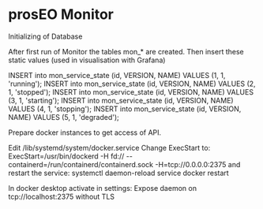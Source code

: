 # prosEO Monitor

Initializing of Database

After first run of Monitor the tables mon_* are created. Then insert these static values (used in visualisation with Grafana)

INSERT into mon_service_state (id, VERSION, NAME) VALUES (1, 1, 'running');
INSERT into mon_service_state (id, VERSION, NAME) VALUES (2, 1, 'stopped');
INSERT into mon_service_state (id, VERSION, NAME) VALUES (3, 1, 'starting');
INSERT into mon_service_state (id, VERSION, NAME) VALUES (4, 1, 'stopping');
INSERT into mon_service_state (id, VERSION, NAME) VALUES (5, 1, 'degraded');

Prepare docker instances to get access of API.

Edit /lib/systemd/system/docker.service
Change ExecStart to:
  ExecStart=/usr/bin/dockerd -H fd:// --containerd=/run/containerd/containerd.sock -H=tcp://0.0.0.0:2375
and restart the service:
  systemctl daemon-reload
  service docker restart

In docker desktop activate in settings:
  Expose daemon on tcp://localhost:2375 without TLS
  